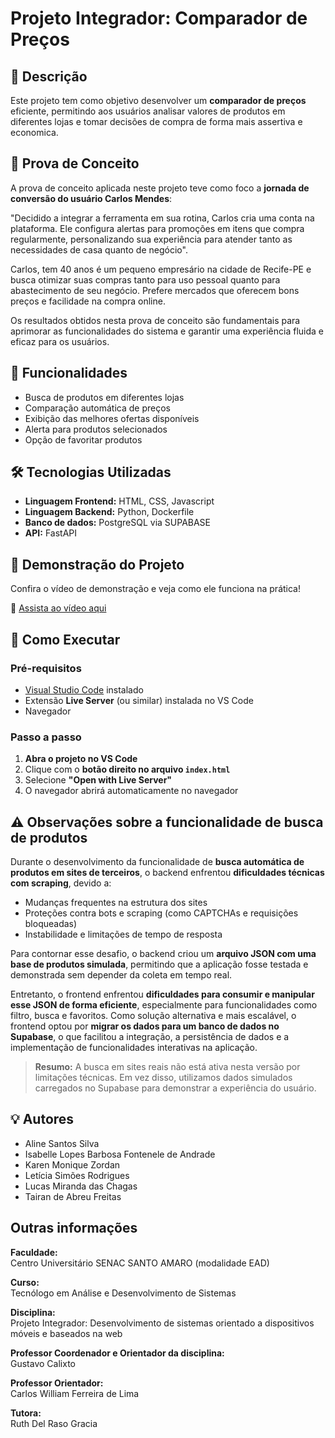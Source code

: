 # Projeto Integrador: Comparador de Preços

## 📌 Descrição

Este projeto tem como objetivo desenvolver um **comparador de preços** eficiente, permitindo aos usuários analisar valores de produtos em diferentes lojas e tomar decisões de compra de forma mais assertiva e economica.

## 📝 Prova de Conceito

A prova de conceito aplicada neste projeto teve como foco a **jornada de conversão do usuário Carlos Mendes**: 

"Decidido a integrar a ferramenta em sua rotina, Carlos cria uma conta na plataforma. Ele configura alertas para promoções em itens que compra regularmente, personalizando sua experiência para atender tanto as necessidades de casa quanto de negócio".

Carlos, tem 40 anos é um pequeno empresário na cidade de Recife-PE e busca otimizar suas compras tanto para uso pessoal quanto para abastecimento de seu negócio. Prefere mercados que oferecem bons preços e facilidade na compra online.

Os resultados obtidos nesta prova de conceito são fundamentais para aprimorar as funcionalidades do sistema e garantir uma experiência fluida e eficaz para os usuários.

## 🚀 Funcionalidades

- Busca de produtos em diferentes lojas
- Comparação automática de preços
- Exibição das melhores ofertas disponíveis
- Alerta para produtos selecionados
- Opção de favoritar produtos

## 🛠️ Tecnologias Utilizadas

- **Linguagem Frontend:** HTML, CSS, Javascript
- **Linguagem Backend:** Python, Dockerfile
- **Banco de dados:** PostgreSQL via SUPABASE
- **API:** FastAPI

## 🎥 Demonstração do Projeto

Confira o vídeo de demonstração e veja como ele funciona na prática!

🔗 [Assista ao vídeo aqui](https://youtu.be/3hyq3V__64E)

## 📖 Como Executar

### Pré-requisitos
- [Visual Studio Code](https://code.visualstudio.com/) instalado
- Extensão **Live Server** (ou similar) instalada no VS Code
- Navegador

### Passo a passo
1. **Abra o projeto no VS Code**
2. Clique com o **botão direito no arquivo `index.html`**
3. Selecione **"Open with Live Server"**
4. O navegador abrirá automaticamente no navegador

## ⚠️ Observações sobre a funcionalidade de busca de produtos

Durante o desenvolvimento da funcionalidade de **busca automática de produtos em sites de terceiros**, o backend enfrentou **dificuldades técnicas com scraping**, devido a:
- Mudanças frequentes na estrutura dos sites
- Proteções contra bots e scraping (como CAPTCHAs e requisições bloqueadas)
- Instabilidade e limitações de tempo de resposta

Para contornar esse desafio, o backend criou um **arquivo JSON com uma base de produtos simulada**, permitindo que a aplicação fosse testada e demonstrada sem depender da coleta em tempo real.

Entretanto, o frontend enfrentou **dificuldades para consumir e manipular esse JSON de forma eficiente**, especialmente para funcionalidades como filtro, busca e favoritos. Como solução alternativa e mais escalável, o frontend optou por **migrar os dados para um banco de dados no Supabase**, o que facilitou a integração, a persistência de dados e a implementação de funcionalidades interativas na aplicação.

> **Resumo:** A busca em sites reais não está ativa nesta versão por limitações técnicas. Em vez disso, utilizamos dados simulados carregados no Supabase para demonstrar a experiência do usuário.

## 💡 Autores

- Aline Santos Silva
- Isabelle Lopes Barbosa Fontenele de Andrade
- Karen Monique Zordan
- Letícia Simões Rodrigues
- Lucas Miranda das Chagas
- Tairan de Abreu Freitas

## Outras informações

**Faculdade:**  
Centro Universitário SENAC SANTO AMARO (modalidade EAD)

**Curso:**  
Tecnólogo em Análise e Desenvolvimento de Sistemas

**Disciplina:**  
Projeto Integrador: Desenvolvimento de sistemas orientado a dispositivos móveis e baseados na web

**Professor Coordenador e Orientador da disciplina:**  
Gustavo Calixto

**Professor Orientador:**  
Carlos William Ferreira de Lima

**Tutora:**  
Ruth Del Raso Gracia

